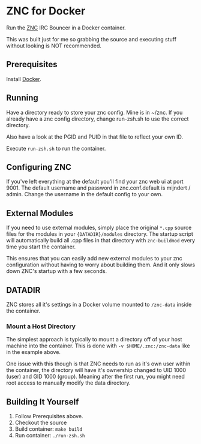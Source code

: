 # ZNC for Docker

Run the [ZNC][] IRC Bouncer in a Docker container.

This was built just for me so grabbing the source and executing stuff without looking is NOT recommended.

[ZNC]: http://znc.in

## Prerequisites

Install [Docker][].

[Docker]: http://docker.com/

## Running

Have a directory ready to store your znc config. Mine is in ~/znc.
If you already have a znc config directory, change run-zsh.sh to use the correct directory.

Also have a look at the PGID and PUID in that file to reflect your own ID.

Execute `run-zsh.sh` to run the container.

## Configuring ZNC

If you've left everything at the default you'll find your znc web ui at port 9001.
The default username and password in znc.conf.default is mijndert / admin.
Change the username in the default config to your own.

## External Modules

If you need to use external modules, simply place the original `*.cpp` source
files for the modules in your `{DATADIR}/modules` directory. The startup
script will automatically build all .cpp files in that directory with
`znc-buildmod` every time you start the container.

This ensures that you can easily add new external modules to your znc
configuration without having to worry about building them. And it only slows
down ZNC's startup with a few seconds.

## DATADIR

ZNC stores all it's settings in a Docker volume mounted to `/znc-data` inside
the container.

### Mount a Host Directory

The simplest approach is typically to mount a directory off of your host machine
into the container. This is done with `-v $HOME/.znc:/znc-data` like in the
example above.

One issue with this though is that ZNC needs to run as it's own user within the
container, the directory will have it's ownership changed to UID 1000 (user) and
GID 1000 (group). Meaning after the first run, you might need root access to
manually modify the data directory.

## Building It Yourself

1. Follow Prerequisites above.
2. Checkout the source
3. Build container: `make build`
4. Run container: `./run-zsh.sh`
